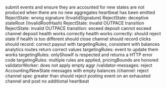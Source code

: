 submit events and ensure they are accounted for
new states are not produced when there are no new aggregates
heartbeat has been emitted
RejectState: wrong signature (InvalidSignature)
RejectState: deceptive stateRoot (InvalidRootHash)
RejectState: invalid OUTPACE transition
RejectState: invalid OUTPACE transition: exceed deposit
cannot exceed channel deposit
health works correctly
health works correctly: should reject state if health is too different
should close channel
should record clicks
should record: correct payout with targetingRules, consistent with balances
analytics routes return correct values
targetingRules: event to update them works
targetingRules: onlyShowIf is respected and returns a HTTP error code
targetingRules: multiple rules are applied, pricingBounds are honored
validatorWorker: does not apply empty aggr
/validator-messages: reject Accounting/NewState messages with empty balances
/channel: reject channel spec greater than
should reject posting event on an exhausted channel and post no additional heartbeat
